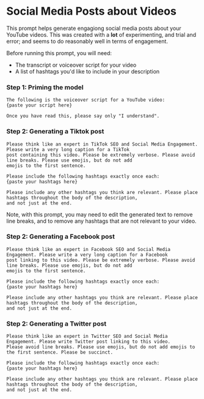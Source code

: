 # Social Media Posts about Videos

This prompt helps generate engagiong social media posts about your YouTube videos. This was created with a **lot** 
of experimenting, and trial and error; and seems to do reasonably well in terms of engagement.

Before running this prompt, you will need:

* The transcript or voiceover script for your video
* A list of hashtags you'd like to include in your description

### Step 1: Priming the model

```textmate
The following is the voiceover script for a YouTube video:
{paste your script here}

Once you have read this, please say only "I understand".
```

### Step 2: Generating a Tiktok post

```textmate
Please think like an expert in TikTok SEO and Social Media Engagement. Please write a very long caption for a TikTok 
post containing this video. Please be extremely verbose. Please avoid line breaks. Please use emojis, but do not add 
emojis to the first sentence.

Please include the following hashtags exactly once each:
{paste your hashtags here}

Please include any other hashtags you think are relevant. Please place hashtags throughout the body of the description, 
and not just at the end.
```

Note, with this prompt, you may need to edit the generated text to remove line breaks, and to remove any hashtags that
are not relevant to your video.

### Step 2: Generating a Facebook post

```textmate
Please think like an expert in Facebook SEO and Social Media Engagement. Please write a very long caption for a Facebook 
post linking to this video. Please be extremely verbose. Please avoid line breaks. Please use emojis, but do not add 
emojis to the first sentence.

Please include the following hashtags exactly once each:
{paste your hashtags here}

Please include any other hashtags you think are relevant. Please place hashtags throughout the body of the description, 
and not just at the end.
```
### Step 2: Generating a Twitter post

```textmate
Please think like an expert in Twitter SEO and Social Media Engagement. Please write Twitter post linking to this video. 
Please avoid line breaks. Please use emojis, but do not add emojis to the first sentence. Please be succinct.

Please include the following hashtags exactly once each:
{paste your hashtags here}

Please include any other hashtags you think are relevant. Please place hashtags throughout the body of the description, 
and not just at the end.
```